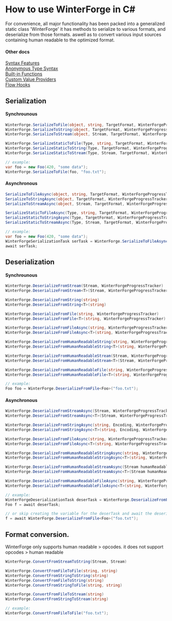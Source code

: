 # How to use WinterForge in C#

For convenience, all major functionality has been packed into a generalized static class 'WinterForge' it has methods to 
serialize to various formats, and deserialize from those formats. aswell as to convert various input sources containing human 
readable to the optimized format.

#### Other docs
[Syntax Features](Syntax_Features.md)  
[Anonymous Type Syntax](Anonymous_Type_Syntax.md)  
[Built-in Functions](WinterForge_Built-in_Functions.md)  
[Custom Value Providers](CustomValueProvider_Examples.md)  
[Flow Hooks](FlowHooks.md)  

## Serialization

#### Synchrounous
```cs
WinterForge.SerializeToFile(object, string, TargetFormat, WinterForgeProgressTracker)
WinterForge.SerializeToString(object, TargetFormat, WinterForgeProgressTracker)
WinterForge.SerializeToStream(object, Stream, TargetFormat, WinterForgeProgressTracker)

WinterForge.SerializeStaticToFile(Type, string, TargetFormat, WinterForgeProgressTracker)
WinterForge.SerializeStaticToString(Type, TargetFormat, WinterForgeProgressTracker)
WinterForge.SerializeStaticToStream(Type, Stream, TargetFormat, WinterForgeProgressTracker)

// example:
var foo = new Foo(420, "some data");
WinterForge.SerializeToFile(foo, "foo.txt");
```

#### Asynchronous
```cs
SerializeToFileAsync(object, string, TargetFormat, WinterForgeProgressTracker)
SerializeToStringAsync(object, TargetFormat, WinterForgeProgressTracker)
SerializeToStreamAsync(object, Stream, TargetFormat, WinterForgeProgressTracker)

SerializeStaticToFileAsync(Type, string, TargetFormat, WinterForgeProgressTracker)
SerializeStaticToStringAsync(Type, TargetFormat, WinterForgeProgressTracker)
SerializeStaticToStreamAsync(Type, Stream, TargetFormat, WinterForgeProgressTracker)

// example:
var foo = new Foo(420, "some data");
WinterForgeSerializationTask serTask = WinterForge.SerializeToFileAsync(foo, "foo.txt");
await serTask;
```

## Deserialization

#### Synchrounous
```cs
WinterForge.DeserializeFromStream(Stream, WinterForgeProgressTracker)
WinterForge.DeserializeFromStream<T>(Stream, WinterForgeProgressTracker)

WinterForge.DeserializeFromString(string)
WinterForge.DeserializeFromString<T>(string)

WinterForge.DeserializeFromFile(string, WinterForgeProgressTracker)
WinterForge.DeserializeFromFile<T>(string, WinterForgeProgressTracker)

WinterForge.DeserializeFromFileAsync(string, WinterForgeProgressTracker)
WinterForge.DeserializeFromFileAsync<T>(string, WinterForgeProgressTracker)

WinterForge.DeserializeFromHumanReadableString(string, WinterForgeProgressTracker)
WinterForge.DeserializeFromHumanReadableString<T>(string, WinterForgeProgressTracker)

WinterForge.DeserializeFromHumanReadableStream(Stream, WinterForgeProgressTracker)
WinterForge.DeserializeFromHumanReadableStream<T>(Stream, WinterForgeProgressTracker)

WinterForge.DeserializeFromHumanReadableFile(string, WinterForgeProgressTracker)
WinterForge.DeserializeFromHumanReadableFile<T>(string, WinterForgeProgressTracker)

// example:
Foo foo = WinterForge.DeserializeFromFile<Foo>("foo.txt");
```

#### Asynchronous
```cs
WinterForge.DeserializeFromStreamAsync(Stream, WinterForgeProgressTracker)
WinterForge.DeserializeFromStreamAsync<T>(Stream, WinterForgeProgressTracker)

WinterForge.DeserializeFromStringAsync(string, Encoding, WinterForgeProgressTracker)
WinterForge.DeserializeFromStringAsync<T>(string, Encoding, WinterForgeProgressTracker)

WinterForge.DeserializeFromFileAsync(string, WinterForgeProgressTracker)
WinterForge.DeserializeFromFileAsync<T>(string, WinterForgeProgressTracker)

WinterForge.DeserializeFromHumanReadableStringAsync(string, WinterForgeProgressTracker)
WinterForge.DeserializeFromHumanReadableStringAsync<T>(string, WinterForgeProgressTracker)

WinterForge.DeserializeFromHumanReadableStreamAsync(Stream humanReadable, WinterForgeProgressTracker)
WinterForge.DeserializeFromHumanReadableStreamAsync<T>(Stream humanReadable, WinterForgeProgressTracker)

WinterForge.DeserializeFromHumanReadableFileAsync(string, WinterForgeProgressTracker)
WinterForge.DeserializeFromHumanReadableFileAsync<T>(string, WinterForgeProgressTracker)

// example:
WinterForgeDeserializationTask deserTask = WinterForge.DeserializeFromFile<Foo>("foo.txt);
Foo f = await deserTask; 

// or skip creating the variable for the deserTask and await the deserialize method directly
f = await WinterForge.DeserializeFromFile<Foo>("foo.txt");
```

## Format conversion. 
WinterForge only supports human readable > opcodes. it does not support opcodes > human readable  
```cs
WinterForge.ConvertFromStreamToString(Stream, Stream)

WinterForge.ConvertFromFileToFile(string, string)
WinterForge.ConvertFromStringToString(string)
WinterForge.ConvertFromFileToString(string)
WinterForge.ConvertFromStringToFile(string, string)

WinterForge.ConvertFromFileToStream(string)
WinterForge.ConvertFromStringToStream(string)

// example:
WinterForge.ConvertFromFileToFile("foo.txt");
```